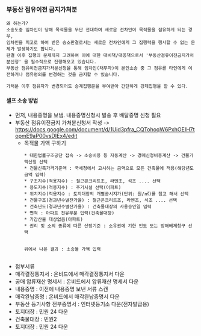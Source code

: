 ### 부동산 점유이전 금지가처분
```
왜 하는가?
소송도중 임차인이 당해 목적물을 무단 전대하여 새로운 전차인이 목적물을 점유하게 되는 경우, 
임차인을 피고로 하여 받은 승소판결로서는 새로운 전차인에게 그 집행력을 행사할 수 없는 문제가 발생하기도 합니다.
판결 이후 집행의 문제까지 고려하여 이에 대한 대비책/대응책으로서 '부동산점유이전금지가처분신청' 을 필수적으로 진행해오고 있습니다. 
부동산 점유이전금지가처분신청을 통해 임차인(채무자)이 본안소송 중 그 점유를 타인에게 이전하거나 점유명의를 변경하는 것을 금지할 수 있습니다.

가처분 이후 점유자가 변경되어도 승계집행문을 부여받아 간단하게 강제집행을 할 수 있다.
```

#### 셀프 소송 방법
* 먼저, 내용증명을 보냄. 내용증명신청시 발송 후 배달증명 신청 필요
* 부동산 점유이전금지 가처분신청서 작성 -> https://docs.google.com/document/d/1Uid3pfra_CQTohoqW6PxhOEIH7topmE9aP00vsDIEx4/edit
  * 목적물 가액 구하기
    ```
    * 대한법률구조공단 접속 -> 소송비용 등 자동계산 -> 경매신청비용계산 -> 건물가액산정 선택
    * 건물신축가격기준액 : 국세청에서 고시하는 금액으로 모든 건축물에 적용(해당년도 금액 입력)
    * 구조지수(적용지수) : 철근콘크리트조, 라멘조, 석조 .... 선택
    * 용도지수(적용지수) : 주거시설 선택(아파트)
    * 위치지수(적용지수 : 토지대장의 개별공시지가(단위: 원/㎡)를 참고 해서 선택
    * 건물구조(경과년수별잔가율) : 철근콘크리트조, 라멘조, 석조 .... 선택
    * 건축년도(경과년수별잔가율) : 건축물대장의 사용승인일 입력
    * 면적 : 아파트 전유부분 입력(건축물대장)
    * 가감산율 대상없음(아파트)
    * 권리 및 소의 종류에 따른 산정기준 : 소유권에 기한 인도 또는 방해베제청구 선택


    위에서 나온 결과 : 소송물 가액 입력
   ```
 * 첨부서류
  * 매각결정통지서 : 온비드에서 매각결정통지서 다운
  * 공매 압류재산 명세서 : 온비드에서 압류재산 명세서 다운
  * 내용증명 : 이전에 내용증명 보낸 서류 스캔
  * 매각완납증명 : 온비드에서 매각완납증명서 다운
  * 부동산 등기사항 전부증명서 : 인터넷등기소 다운(전자발급용)
  * 토지대장 : 민원 24 다운
  * 건축물대장 : 민원2
  * 토지대장 : 민원 24 다운
 
   

